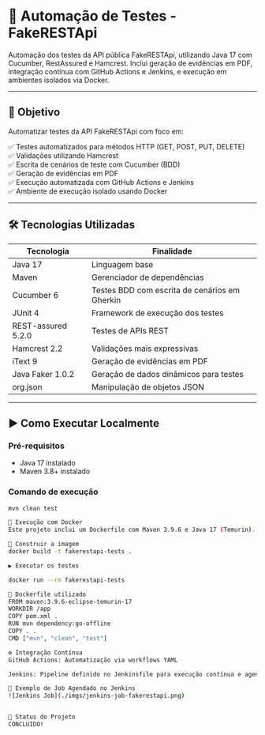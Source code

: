 # 🧪 Automação de Testes - FakeRESTApi

Automação dos testes da API pública FakeRESTApi, utilizando Java 17 com Cucumber, RestAssured e Hamcrest. Inclui geração de evidências em PDF, integração contínua com GitHub Actions e Jenkins, e execução em ambientes isolados via Docker.

---

## 🚀 Objetivo

Automatizar testes da API FakeRESTApi com foco em:

✅ Testes automatizados para métodos HTTP (GET, POST, PUT, DELETE)  
✅ Validações utilizando Hamcrest  
✅ Escrita de cenários de teste com Cucumber (BDD)  
✅ Geração de evidências em PDF  
✅ Execução automatizada com GitHub Actions e Jenkins  
✅ Ambiente de execução isolado usando Docker  

---

## 🛠️ Tecnologias Utilizadas

| Tecnologia         | Finalidade                                        |
|--------------------|--------------------------------------------------|
| Java 17            | Linguagem base                                   |
| Maven              | Gerenciador de dependências                      |
| Cucumber 6         | Testes BDD com escrita de cenários em Gherkin    |
| JUnit 4            | Framework de execução dos testes                 |
| REST-assured 5.2.0 | Testes de APIs REST                              |
| Hamcrest 2.2       | Validações mais expressivas                      |
| iText 9            | Geração de evidências em PDF                     |
| Java Faker 1.0.2   | Geração de dados dinâmicos para testes           |
| org.json           | Manipulação de objetos JSON                      |

---

## ▶️ Como Executar Localmente

### Pré-requisitos

- Java 17 instalado  
- Maven 3.8+ instalado  

### Comando de execução

```bash
mvn clean test

🐳 Execução com Docker
Este projeto inclui um Dockerfile com Maven 3.9.6 e Java 17 (Temurin).

🔨 Construir a imagem
docker build -t fakerestapi-tests .

▶️ Executar os testes

docker run --rm fakerestapi-tests

📝 Dockerfile utilizado
FROM maven:3.9.6-eclipse-temurin-17
WORKDIR /app
COPY pom.xml .
RUN mvn dependency:go-offline
COPY . .
CMD ["mvn", "clean", "test"]

⚙️ Integração Contínua
GitHub Actions: Automatização via workflows YAML

Jenkins: Pipeline definido no Jenkinsfile para execução contínua e agendada

📸 Exemplo de Job Agendado no Jenkins
![Jenkins Job](./imgs/jenkins-job-fakerestapi.png)


📌 Status do Projeto 
CONCLUIDO!

